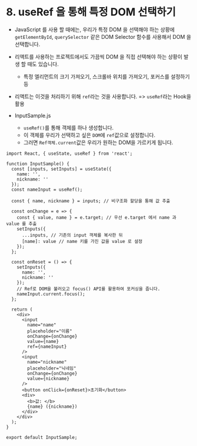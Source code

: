 # 8. useRef 을 통해 특정 DOM 선택하기

- JavaScript 를 사용 할 때에는, 우리가 특정 DOM 을 선택해야 하는 상황에 `getElementById`, `querySelector` 같은 DOM Selector 함수를 사용해서 DOM 을 선택합니다.
- 리액트를 사용하는 프로젝트에서도 가끔씩 DOM 을 직접 선택해야 하는 상황이 발생 할 때도 있습니다. 
  - 특정 엘리먼트의 크기 가져오기, 스크롤바 위치를 가져오기, 포커스를 설정하기 등
- 리액트는 이것을 처리하기 위해 `ref`라는 것을 사용합니다. => `useRef`라는 Hook을 활용

- InputSample.js
  - `useRef()`를 통해 객체를 하나 생성합니다.
  - 이 객체를 우리가 선택하고 싶은 `DOM`에 `ref`값으로 설정합니다.
  - 그러면 `Ref객체.current`값은 우리가 원하는 DOM을 가르키게 됩니다.

```react
import React, { useState, useRef } from 'react';

function InputSample() {
  const [inputs, setInputs] = useState({
    name: '',
    nickname: ''
  });
  const nameInput = useRef();

  const { name, nickname } = inputs; // 비구조화 할당을 통해 값 추출

  const onChange = e => {
    const { value, name } = e.target; // 우선 e.target 에서 name 과 value 를 추출
    setInputs({
      ...inputs, // 기존의 input 객체를 복사한 뒤
      [name]: value // name 키를 가진 값을 value 로 설정
    });
  };

  const onReset = () => {
    setInputs({
      name: '',
      nickname: ''
    });
    // Ref로 DOM을 불러오고 focus() API를 활용하여 포커싱을 줍니다.  
    nameInput.current.focus();
  };

  return (
    <div>
      <input
        name="name"
        placeholder="이름"
        onChange={onChange}
        value={name}
        ref={nameInput}
      />
      <input
        name="nickname"
        placeholder="닉네임"
        onChange={onChange}
        value={nickname}
      />
      <button onClick={onReset}>초기화</button>
      <div>
        <b>값: </b>
        {name} ({nickname})
      </div>
    </div>
  );
}

export default InputSample;
```

